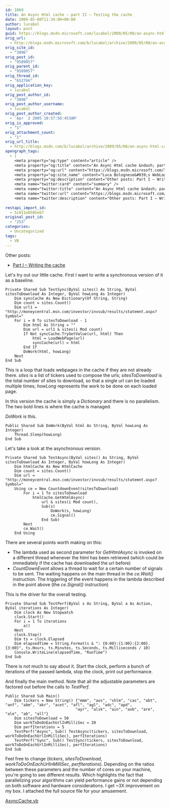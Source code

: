 ```yaml
---
id: 1069
title: An Async Html cache – part II – Testing the cache
date: 2009-05-08T11:34:00+00:00
author: lucabol
layout: post
guid: https://blogs.msdn.microsoft.com/lucabol/2009/05/08/an-async-html-cache-part-ii-testing-the-cache/
orig_url:
  - http://blogs.msdn.microsoft.com/b/lucabol/archive/2009/05/08/an-async-html-cache-part-ii-testing-the-cache.aspx
orig_site_id:
  - "3896"
orig_post_id:
  - "9589057"
orig_parent_id:
  - "9589057"
orig_thread_id:
  - "652766"
orig_application_key:
  - lucabol
orig_post_author_id:
  - "3896"
orig_post_author_username:
  - lucabol
orig_post_author_created:
  - 'Apr  2 2005 10:57:56:453AM'
orig_is_approved:
  - "1"
orig_attachment_count:
  - "1"
orig_url_title:
  - http://blogs.msdn.com/b/lucabol/archive/2009/05/08/an-async-html-cache-part-ii-testing-the-cache.aspx
opengraph_tags:
  - |
    <meta property="og:type" content="article" />
    <meta property="og:title" content="An Async Html cache &ndash; part II &ndash; Testing the cache" />
    <meta property="og:url" content="https://blogs.msdn.microsoft.com/lucabol/2009/05/08/an-async-html-cache-part-ii-testing-the-cache/" />
    <meta property="og:site_name" content="Luca Bolognese&#039;s WebLog" />
    <meta property="og:description" content="Other posts: Part I – Writing the cache Let's try out our little cache. First I want to write a synchronous version of it as a baseline. Private Shared Sub TestSync(ByVal sites() As String, ByVal sitesToDownload As Integer, ByVal howLong As Integer) Dim syncCache As New Dictionary(Of String, String) Dim count = sites.Count() Dim url1..." />
    <meta name="twitter:card" content="summary" />
    <meta name="twitter:title" content="An Async Html cache &ndash; part II &ndash; Testing the cache" />
    <meta name="twitter:url" content="https://blogs.msdn.microsoft.com/lucabol/2009/05/08/an-async-html-cache-part-ii-testing-the-cache/" />
    <meta name="twitter:description" content="Other posts: Part I – Writing the cache Let's try out our little cache. First I want to write a synchronous version of it as a baseline. Private Shared Sub TestSync(ByVal sites() As String, ByVal sitesToDownload As Integer, ByVal howLong As Integer) Dim syncCache As New Dictionary(Of String, String) Dim count = sites.Count() Dim url1..." />
    
restapi_import_id:
  - 5c011e0505e67
original_post_id:
  - "253"
categories:
  - Uncategorized
tags:
  - VB
---
```

Other posts:

  * [Part I – Writing the cache](http://blogs.msdn.com/lucabol/archive/2009/04/27/an-async-html-cache-part-i.aspx) 

Let's try out our little cache. First I want to write a synchronous version of it as a baseline.

```vbnet
Private Shared Sub TestSync(ByVal sites() As String, ByVal sitesToDownload As Integer, ByVal howLong As Integer)
    Dim syncCache As New Dictionary(Of String, String)
    Dim count = sites.Count()
    Dim url1 = "http://moneycentral.msn.com/investor/invsub/results/statemnt.aspx?Symbol="
    For i = 0 To sitesToDownload - 1
        Dim html As String = ""
        Dim url = url1 & sites(i Mod count)
        If Not syncCache.TryGetValue(url, html) Then
            html = LoadWebPage(url)
            syncCache(url) = html
        End If
        DoWork(html, howLong)
    Next
End Sub
```

This is a loop that loads webpages in the cache if they are not already there. _sites_ is a list of tickers used to compose the urls; _sitesToDownload_ is the total number of sites to download, so that a single url can be loaded multiple times; _howLong_ represents the work to be done on each loaded page.

In this version the cache is simply a _Dictionary_ and there is no parallelism. The two bold lines is where the cache is managed.

_DoWork_ is this.

```vbnet
Public Shared Sub DoWork(ByVal html As String, ByVal howLong As Integer)
    Thread.Sleep(howLong)
End Sub
```

Let's take a look at the asynchronous version.

```vbnet
Private Shared Sub TestAsync(ByVal sites() As String, ByVal sitesToDownload As Integer, ByVal howLong As Integer)
    Dim htmlCache As New HtmlCache
    Dim count = sites.Count()
    Dim url = "http://moneycentral.msn.com/investor/invsub/results/statemnt.aspx?Symbol="
    Using ce = New CountdownEvent(sitesToDownload)
        For i = 1 To sitesToDownload
            htmlCache.GetHtmlAsync(
                url & sites(i Mod count),
                Sub(s)
                    DoWork(s, howLong)
                    ce.Signal()
                End Sub)
        Next
        ce.Wait()
    End Using
```

There are several points worth making on this:

  * The lambda used as second parameter for _GetHtmlAsync_ is invoked on a different thread whenever the html has been retrieved (which could be immediately if the cache has downloaded the url before) 
  * _CountDownEvent_ allows a thread to wait for a certain number of signals to be sent. The waiting happens on the main thread in the _ce.Wait()_ instruction. The triggering of the event happens in the lambda described in the point above (the _ce.Signal()_ instruction) 

This is the driver for the overall testing.

```vbnet
Private Shared Sub TestPerf(ByVal s As String, ByVal a As Action, ByVal iterations As Integer)
    Dim clock As New Stopwatch
    clock.Start()
    For i = 1 To iterations
        a()
    Next
    clock.Stop()
    Dim ts = clock.Elapsed
    Dim elapsedTime = String.Format(s & ": {0:00}:{1:00}:{2:00}.{3:00}", ts.Hours, ts.Minutes, ts.Seconds, ts.Milliseconds / 10)
    Console.WriteLine(elapsedTime, "RunTime")
End Sub
```

There is not much to say about it. Start the clock, perform a bunch of iterations of the passed lambda, stop the clock, print out performance.

And finally the main method. Note that all the adjustable parameters are factored out before the calls to _TestPerf_.

```vbnet
Public Shared Sub Main()
    Dim tickers = New String() {"mmm", "aos", "shlm", "cas", "abt", "anf", "abm", "akr", "acet", "afl", "agl", "adc", "apd",
                               "ayr", "alsk", "ain", "axb", "are", "ale", "ab", "all"}
    Dim sitesToDownload = 50
    Dim workToDoOnEachUrlInMilliSec = 20
    Dim perfIterations = 5
    TestPerf("Async", Sub() TestAsync(tickers, sitesToDownload, workToDoOnEachUrlInMilliSec), perfIterations)
    TestPerf("Sync", Sub() TestSync(tickers, sitesToDownload, workToDoOnEachUrlInMilliSec), perfIterations)
End Sub
```

Feel free to change (_tickers_, _sitesToDownload_, _workToDoOnEachUrlInMilliSec_, _perfIterations_). Depending on the ratios between these parameters and the number of cores on your machine, you're going to see different results. Which highlights the fact that parallelizing your algorithms can yield performance gains or not depending on both software and hardware considerations. I get ~3X improvement on my box. I attached the full source file for your amusement. 

[AsyncCache.vb](https://msdnshared.blob.core.windows.net/media/MSDNBlogsFS/prod.evol.blogs.msdn.com/CommunityServer.Components.PostAttachments/00/09/58/90/57/AsyncCache.vb)
